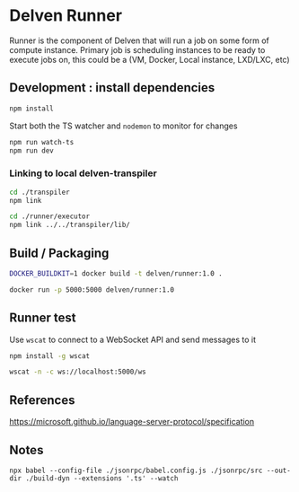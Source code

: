 # Delven Runner

Runner is the component of Delven that will run a job on some form of compute instance. Primary job is scheduling
instances to be ready to execute jobs on, this could be a (VM, Docker, Local instance, LXD/LXC, etc)

## Development : install dependencies

```bash
npm install
```

Start both the TS watcher and `nodemon` to monitor for changes

```bash
npm run watch-ts
npm run dev
```

### Linking to local delven-transpiler

```sh
cd ./transpiler
npm link

cd ./runner/executor
npm link ../../transpiler/lib/
```

## Build / Packaging

```bash
DOCKER_BUILDKIT=1 docker build -t delven/runner:1.0 .
```

```bash
docker run -p 5000:5000 delven/runner:1.0
```

## Runner test

Use `wscat` to connect to a WebSocket API and send messages to it

```sh
npm install -g wscat
```

```sh
wscat -n -c ws://localhost:5000/ws
```
## References

https://microsoft.github.io/language-server-protocol/specification

## Notes

```
npx babel --config-file ./jsonrpc/babel.config.js ./jsonrpc/src --out-dir ./build-dyn --extensions '.ts' --watch
```
